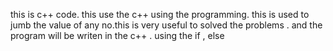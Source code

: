 this is c++ code.
this use the c++ using the programming.
this is used to jumb the value of any no.this is very useful to solved the problems .
and the program will be writen in the c++ . using the if , else



